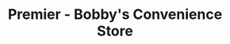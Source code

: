---
title: "Premier - Bobby's Convenience Store"
url: /burnley/premier-bobbys-convenience-store/
shop: alcohol
---
